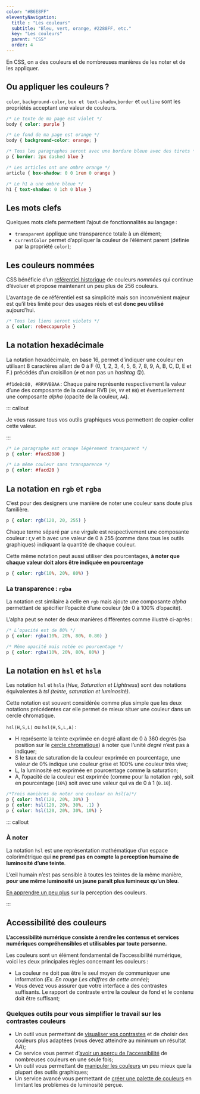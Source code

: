 ```yaml
---
color: "#B6E8FF"
eleventyNavigation:
  title : "Les couleurs"
  subtitle: "Bleu, vert, orange, #2288FF, etc."
  key: "Les couleurs"
  parent: "CSS"
  order: 4
---
```


En CSS, on a des couleurs et de nombreuses manières de les noter et de les appliquer.

## Ou appliquer les couleurs ?

`color`, `background-color`, `box et text-shadow`,`border` et `outline` sont les propriétés acceptant une valeur de couleurs.

```css
/* Le texte de ma page est violet */
body { color: purple }

/* Le fond de ma page est orange */
body { background-color: orange; }

/* Tous les paragraphes seront avec une bordure bleue avec des tirets */
p { border: 2px dashed blue }

/* Les articles ont une ombre orange */
article { box-shadow: 0 0 1rem 0 orange }

/* Le h1 a une ombre bleue */
h1 { text-shadow: 0 1ch 0 blue }
```

## Les mots clefs

Quelques mots clefs permettent l’ajout de fonctionnalités au langage :

- `transparent` applique une transparence totale à un élément;
- `currentColor` permet d’appliquer la couleur de l’élément parent (définie par la propriété `color`);

## Les couleurs nommées

CSS bénéficie d’un [référentiel historique](https://developer.mozilla.org/en-US/docs/Web/CSS/named-color) de couleurs *nommées* qui continue d’évoluer et propose maintenant un peu plus de 256 couleurs.

L’avantage de ce référentiel est sa simplicité mais son inconvénient majeur est qu’il très limité pour des usages réels et est **donc peu utilisé** aujourd’hui.

```css
/* Tous les liens seront violets */
a { color: rebeccapurple }
```

## La notation hexadécimale

La notation hexadécimale, en base 16, permet d’indiquer une couleur en utilisant 8 caractères allant de 0 à F (0, 1, 2, 3, 4, 5, 6, 7, 8, 9, A, B, C, D, E et F.) précédés d’un croisillon (`#` et non pas un *hashtag* 😜).

`#f1de8c80, #RRVVBBAA` : Chaque paire représente respectivement la valeur d’une des composante de la couleur RVB (`RR`, `VV` et `BB`) et éventuellement une composante *alpha* (opacité de la couleur, `AA`).

::: callout

Je vous rassure tous vos outils graphiques vous permettent de copier-coller cette valeur.

:::

```css
/* Le paragraphe est orange légèrement transparent */
p { color: #facd2080 }

/* La même couleur sans transparence */
p { color: #facd20 }
```

## La notation en `rgb` et `rgba`

C’est pour des designers une manière de noter une couleur sans doute plus familière.

```css
p { color: rgb(120, 20, 255) }
```

Chaque terme séparé par une virgule est respectivement une composante couleur : r,v et b avec une valeur de 0 à 255 (comme dans tous les outils graphiques) indiquant la quantité de chaque couleur.

Cette même notation peut aussi utiliser des pourcentages, **à noter que chaque valeur doit alors être indiquée en pourcentage**

```css
p { color: rgb(10%, 20%, 80%) }
```

### La transparence : `rgba`

La notation est similaire à celle en `rgb` mais ajoute une composante *alpha* permettant de spécifier l’opacité d’une couleur (de 0 à 100% d’opacité).

L’alpha peut se noter de deux manières différentes comme illustré ci-après :

```css
/* L’opacité est de 80% */
p { color: rgba(10%, 20%, 80%, 0.80) }

/* Même opacité mais notée en pourcentage */
p { color: rgba(10%, 20%, 80%, 80%) }
```

## La notation en `hsl` et `hsla`

Les notation `hsl` et `hsla` (*Hue, Saturation et Lightness*) sont des notations équivalentes à *tsl (teinte, saturation et luminosité)*.

Cette notation est souvent considérée comme plus simple que les deux notations précédentes car elle permet de mieux situer une couleur dans un cercle chromatique.

`hsl(H,S,L)` ou `hsl(H,S,L,A)` :

- H représente la teinte exprimée en degré allant de 0 à 360 degrés (sa position sur le [cercle chromatique](https://fr.wikipedia.org/wiki/Cercle_chromatique)) à noter que l’unité *degré* n’est pas à indiquer;
- S le taux de saturation de la couleur exprimée en pourcentage, une valeur de 0% indique une couleur grise et 100% une couleur très vive;
- L, la luminosité est exprimée en pourcentage comme la saturation;
- A, l’opacité de la couleur est exprimée (comme pour la notation `rgb`), soit en pourcentage (`10%`) soit avec une valeur qui va de 0 à 1 (`0.10`).

```css
/*Trois manières de noter une couleur en hsl(a)*/
p { color: hsl(120, 20%, 30%) }
p { color: hsl(120, 20%, 30%, .1) }
p { color: hsl(120, 20%, 30%, 10%) }
```

::: callout
### À noter

La notation `hsl` est une représentation mathématique d’un espace colorimétrique qui **ne prend pas en compte la perception humaine de luminosité d’une teinte**.

L’œil humain n’est pas sensible à toutes les teintes de la même manière, **pour une même luminosité un jaune paraît plus lumineux qu’un bleu**.

[En apprendre un peu plus](https://www.boronine.com/2012/03/26/Color-Spaces-for-Human-Beings/) sur la perception des couleurs.

:::

## Accessibilité des couleurs

**L’accessibilité numérique consiste à rendre les contenus et services numériques compréhensibles et utilisables par toute personne.**

Les couleurs sont un élément fondamental de l’accessibilité numérique, voici les deux principales règles concernant les couleurs :

- La couleur ne doit pas être le seul moyen de communiquer une information *(Ex. En rouge Les chiffres de cette année)*;
- Vous devez vous assurer que votre interface a des contrastes suffisants. Le rapport de contraste entre la couleur de fond et le contenu doit être suffisant;

### Quelques outils pour vous simplifier le travail sur les contrastes couleurs

- Un outil vous permettant de [visualiser vos contrastes](https://color.review/) et de choisir des couleurs plus adaptées (vous devez atteindre au minimum un résultat *AA*);
- Ce service vous permet d’[avoir un aperçu de l’accessibilité](https://contrast-grid.eightshapes.com/) de nombreuses couleurs en une seule fois;
- Un outil vous permettant de [manipuler les couleurs](https://hue.tools/modify?format=hex&color=77f15cff) un peu mieux que la plupart des outils graphiques;
- Un service avancé vous permettant de [créer une palette de couleurs](https://accessiblepalette.com/) en limitant les problèmes de luminosité perçue.